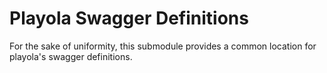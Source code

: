 # Playola Swagger Definitions

For the sake of uniformity, this submodule provides a common location for playola's swagger definitions.